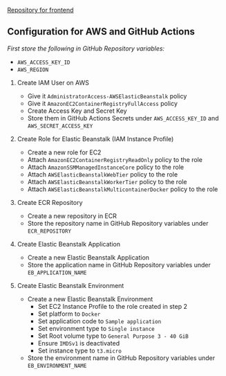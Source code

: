 [Repository for frontend](https://github.com/CharlieAIO/Cloud-Conversational-AI-webapp)

## Configuration for AWS and GitHub Actions

*First store the following in GitHub Repository variables:*
  - `AWS_ACCESS_KEY_ID`
  - `AWS_REGION`

1. Create IAM User on AWS
   - Give it `AdministratorAccess-AWSElasticBeanstalk` policy
   - Give it `AmazonEC2ContainerRegistryFullAccess` policy
   - Create Access Key and Secret Key
   - Store them in GitHub Actions Secrets under `AWS_ACCESS_KEY_ID` and `AWS_SECRET_ACCESS_KEY`


2. Create Role for Elastic Beanstalk (IAM Instance Profile)
    - Create a new role for EC2
    - Attach `AmazonEC2ContainerRegistryReadOnly` policy to the role
    - Attach `AmazonSSMManagedInstanceCore` policy to the role
    - Attach `AWSElasticBeanstalkWebTier` policy to the role
    - Attach `AWSElasticBeanstalkWorkerTier` policy to the role
    - Attach `AWSElasticBeanstalkMulticontainerDocker` policy to the role


3. Create ECR Repository
    - Create a new repository in ECR
    - Store the repository name in GitHub Repository variables under `ECR_REPOSITORY`


4. Create Elastic Beanstalk Application
    - Create a new Elastic Beanstalk Application
    - Store the application name in GitHub Repository variables under `EB_APPLICATION_NAME`


5. Create Elastic Beanstalk Environment
    - Create a new Elastic Beanstalk Environment
      - Set EC2 Instance Profile to the role created in step 2
      - Set platform to `Docker`
      - Set application code to `Sample application`
      - Set environment type to `Single instance`
      - Set Root volume type to `General Purpose 3 - 40 GiB`
      - Ensure `IMDSv1` is deactivated
      - Set instance type to `t3.micro`
    - Store the environment name in GitHub Repository variables under `EB_ENVIRONMENT_NAME`
